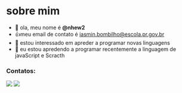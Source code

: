 # sobre mim
- 👋 ola, meu nome é **@nhew2**
- :+1:meu email de contato é iasmin.bombilho@escola.pr.gov.br
- 👀 estou interessado em apreder a programar novas linguagens
- 🌱 eu estou apredendo a programar recentemente a linguagem de javaScript e Scracth

### Contatos:

<div>
<a href="https://instagram.com/@iasminfernandesss" target="_blank"><img src="https://img.shields.io/badge/-Instagram-%23E4405F?style=for-the-badge&logo=instagram&logoColor=white" target="_blank"></a>
<a href = "mailto:iasmin.bombilho@escola.pr.gov.br"><img src="https://img.shields.io/badge/Gmail-D14836?style=for-the-badge&logo=gmail&logoColor=white" target="_blank"></a>
</div>

<!---
nhew2/nhew2 is a ✨ special ✨ repository because its `README.md` (this file) appears on your GitHub profile.
You can click the Preview link to take a look at your changes.
--->
